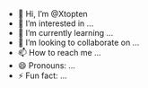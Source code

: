 - 👋 Hi, I’m @Xtopten
- 👀 I’m interested in ...
- 🌱 I’m currently learning ...
- 💞️ I’m looking to collaborate on ...
- 📫 How to reach me ...
- 😄 Pronouns: ...
- ⚡ Fun fact: ...

<!---
Xtopten/Xtopten is a ✨ special ✨ repository because its `README.md` (this file) appears on your GitHub profile.
You can click the Preview link to take a look at your changes.
--->
